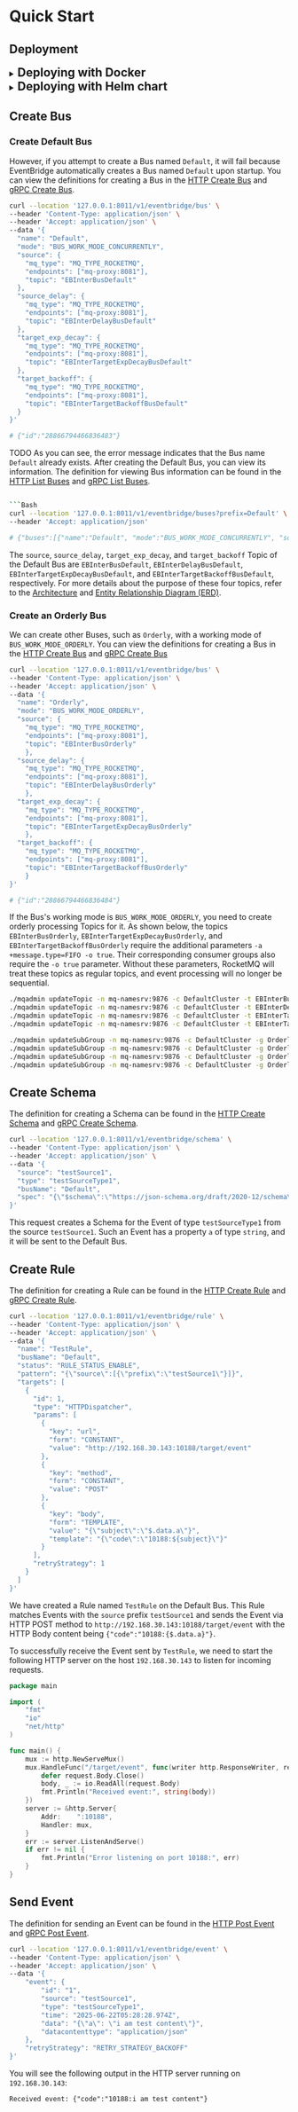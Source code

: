 # Quick Start

## Deployment

<details>
<summary><span style="font-size:1.5em; font-weight:bold;">Deploying with Docker</span></summary>

#### Starting Postgres, Redis and RocketMQ

Prepare the `docker-compose.yaml` file:

```yaml
services:
  db:
    image: postgres
    environment:
      POSTGRES_PASSWORD: example
    depends_on:
      - redis
    networks:
      - eventbridge

  redis:
    image: redis
    networks:
      - eventbridge

  mq-namesrv:
    restart: always
    image: apache/rocketmq:5.3.3
    environment:
      - JAVA_OPT_EXT=-server -Xms256m -Xmx256m -Xmn128m
    command: sh mqnamesrv
    networks:
      - eventbridge

  mq-broker:
    restart: always
    image: apache/rocketmq:5.3.3
    depends_on:
      - mq-namesrv
    environment:
      - NAMESRV_ADDR=mq-namesrv:9876
      - JAVA_OPT_EXT=-server -Xms512m -Xmx512m -Xmn256m
    command: sh mqbroker
    networks:
      - eventbridge

  mq-proxy:
    restart: always
    image: apache/rocketmq:5.3.3
    depends_on:
      - mq-namesrv
      - mq-broker
    environment:
      - NAMESRV_ADDR=mq-namesrv:9876
      - JAVA_OPT_EXT=-server -Xms256m -Xmx256m -Xmn128m
    command: sh mqproxy
    networks:
      - eventbridge

  create-default-data-bus:
    restart: on-failure
    image: apache/rocketmq:5.3.3
    depends_on:
      - mq-namesrv
      - mq-broker
      - mq-proxy
    networks:
      - eventbridge
    command:
      - sh
      - -c
      - |
        set -e

        # Create Default data bus
        until ./mqadmin updateTopic -n mq-namesrv:9876 -c DefaultCluster -t EBInterBusDefault -a +message.type=NORMAL | tee /dev/stderr | grep success; do
        echo "Retrying updateTopic for EBInterBusDefault..."
        sleep 1
        done
        
        ./mqadmin updateTopic -n mq-namesrv:9876 -c DefaultCluster -t EBInterDelayBusDefault -a +message.type=DELAY | tee /dev/stderr | grep success
        ./mqadmin updateTopic -n mq-namesrv:9876 -c DefaultCluster -t EBInterTargetExpDecayBusDefault -a +message.type=NORMAL | tee /dev/stderr | grep success
        ./mqadmin updateTopic -n mq-namesrv:9876 -c DefaultCluster -t EBInterTargetBackoffBusDefault -a +message.type=NORMAL | tee /dev/stderr | grep success

        ./mqadmin updateSubGroup -n mq-namesrv:9876 -c DefaultCluster -g DefaultSource | tee /dev/stderr | grep success
        ./mqadmin updateSubGroup -n mq-namesrv:9876 -c DefaultCluster -g DefaultSourceDelay | tee /dev/stderr | grep success
        ./mqadmin updateSubGroup -n mq-namesrv:9876 -c DefaultCluster -g DefaultTargetExpDecay -r 176 | tee /dev/stderr | grep success
        ./mqadmin updateSubGroup -n mq-namesrv:9876 -c DefaultCluster -g DefaultTargetBackoff -r 3 | tee /dev/stderr | grep success

networks:
  eventbridge:
    name: eventbridge
    driver: bridge
```

There is some important information to focus on:

- `db`: Postgres service, using password `example`, port 5432.
- `redis`: Redis service, port 6379.
- `mq-proxy`: RocketMQ Proxy service, port 8081.
- `create-default-data-bus`: Creates Topics and configures subscription groups for the Default Bus.
    - Four Topics are created for the Default Bus:
        - `EBInterBusDefault`: Topic for receiving direct Events.
        - `EBInterDelayBusDefault`: Topic for receiving delayed Events, with an additional property
          `message.type=DELAY`.
        - `EBInterTargetExpDecayBusDefault`: Topic for storing Events that require exponential decay retry strategy.
        - `EBInterTargetBackoffBusDefault`: Topic for storing Events that require backoff retry strategy.
    - Corresponding subscription groups are created for each Topic:
        - The subscription group name follows the
          format [{host}{port}{topic}](https://github.com/tianping526/eventbridge/blob/main/app/job/internal/data/rocketmq.go#L101)
        - The retry count for the `EBInterTargetExpDecayBusDefault` subscription group is set to 176. If set
          incorrectly, the Job will not handle exponential decay retries correctly.
        - The retry count for the `EBInterTargetBackoffBusDefault` subscription group is set to 3. If set incorrectly,
          the Job will not handle backoff retries correctly.
        - The retry count for other subscription groups is set to the default of 16, 
          which represents the retry count when an Event fails inside a Job.

Start Docker Compose:

> Ensure you have a `docker-compose.yaml` file in the current directory.

```bash
docker-compose -f docker-compose.yaml up -d
```

After starting, you can check the status of the containers:

```bash
docker-compose -f docker-compose.yaml ps -a
```

    NAME                                    IMAGE                   COMMAND                  SERVICE                   CREATED          STATUS                     PORTS
    eventbridge-create-default-data-bus-1   apache/rocketmq:5.3.3   "./docker-entrypoint…"   create-default-data-bus   43 seconds ago   Exited (0) 3 seconds ago   
    eventbridge-db-1                        postgres                "docker-entrypoint.s…"   db                        43 seconds ago   Up 43 seconds              5432/tcp
    eventbridge-mq-broker-1                 apache/rocketmq:5.3.3   "./docker-entrypoint…"   mq-broker                 44 seconds ago   Up 43 seconds              9876/tcp, 10909/tcp, 10911-10912/tcp
    eventbridge-mq-namesrv-1                apache/rocketmq:5.3.3   "./docker-entrypoint…"   mq-namesrv                44 seconds ago   Up 43 seconds              9876/tcp, 10909/tcp, 10911-10912/tcp
    eventbridge-mq-proxy-1                  apache/rocketmq:5.3.3   "./docker-entrypoint…"   mq-proxy                  43 seconds ago   Up 31 seconds              9876/tcp, 10909/tcp, 10911-10912/tcp
    eventbridge-redis-1                     redis                   "docker-entrypoint.s…"   redis                     44 seconds ago   Up 43 seconds              6379/tcp

Successful startup of the `eventbridge-create-default-data-bus-1` container with status `Exited (0)`
indicates that the Default Bus's Topics and subscription groups were created successfully.

#### Start Service

> Ensure the current directory contains a `service.yaml` file.

```bash
docker run -d --network eventbridge -p 8011:8011 -p 9011:9011 -v $(pwd)/service.yaml:/data/conf/service.yaml linktin/eb-service:1.9.3
```

Below is the content of `service.yaml`.
You can also view the [service configuration example](../../app/service/configs/service.yaml)
and [schema](../../app/service/internal/conf/conf.proto).

```yaml
bootstrap:
  server:
    http:
      addr: 0.0.0.0:8011 # HTTP Server listening port
      timeout: 1s
    grpc:
      addr: 0.0.0.0:9011 # gRPC Server listening port
      timeout: 1s
  data:
    database:
      driver: postgres
      source: postgresql://postgres:example@db:5432/postgres # Postgres connection string
      max_open: 100
      max_idle: 10
      conn_max_life_time: 0s
      conn_max_idle_time: 300s
    redis:
      addrs:
        - redis:6379 # Redis connection address
      password:
      db_index: 0
      dial_timeout: 1s
      read_timeout: 0.2s
      write_timeout: 0.2s
```

After starting, you can check the status of the Service container:

```bash
docker ps -a
```

    CONTAINER ID   IMAGE                      COMMAND                  CREATED         STATUS                     PORTS                                            NAMES
    0cfa5a79afb8   linktin/eb-service:1.9.3   "./server -conf /dat…"   5 seconds ago   Up 4 seconds               0.0.0.0:8011->8011/tcp, 0.0.0.0:9011->9011/tcp   sweet_yalow

Successful startup of the Service container with status `Up` indicates that the Service is running correctly.

#### Start Job

> Ensure the current directory contains a `job.yaml` file.

```bash
docker run -d --network eventbridge -v $(pwd)/job.yaml:/data/conf/job.yaml linktin/eb-job:1.9.3
```

Below is the content of `job.yaml`.
You can also view the [Job configuration example](../../app/job/configs/service.yaml)
and [schema](../../app/job/internal/conf/conf.proto).

```yaml
bootstrap:
  server:
    http:
      addr: 0.0.0.0:8012 # Metrics Server listening port
      timeout: 1s
    event:
      source_timeout: 1s # The timeout for processing Events from the source_topic
      delay_timeout: 1s # The timeout for processing Events from the source_delay_topic
      target_exp_decay_timeout: 3s # The timeout for processing Events from the target_exp_decay_topic
      target_backoff_timeout: 3s # The timeout for processing Events from the target_backoff_topic
  data:
    database:
      driver: postgres
      source: postgresql://postgres:example@db:5432/postgres # Postgres connection string
      max_open: 100
      max_idle: 10
      conn_max_life_time: 0s
      conn_max_idle_time: 300s
```

After starting, you can check the status of the Job container:

```bash
docker ps -a
```

    CONTAINER ID   IMAGE                      COMMAND                  CREATED          STATUS                      PORTS                                            NAMES
    b7c280bfde43   linktin/eb-job:1.9.3       "./server -conf /dat…"   5 seconds ago    Up 5 seconds                                                                 happy_hugle

Successful startup of the Job container with status `Up` indicates that the Job is running correctly.

</details>

<details>
<summary><span style="font-size:1.5em; font-weight:bold;">Deploying with Helm chart</span></summary>

> The Helm chart used in the demonstration launches a highly available EventBridge cluster, 
> which includes Service, Job, Postgres, Redis, and RocketMQ.

#### Add Helm repository

```bash
helm repo add tianping526 https://tianping526.github.io/helm-charts
helm repo update
```

#### Install EventBridge

```bash
helm install eventbridge tianping526/eventbridge --namespace eventbridge --create-namespace
```

#### Check the status of the EventBridge cluster

```bash
kubectl -n eventbridge get pod
```

    NAME                                READY   STATUS    RESTARTS        AGE
    eb-job-66f946b9f6-s9rz6             1/1     Running   3 (4m3s ago)    4m33s
    eb-job-66f946b9f6-t24gv             1/1     Running   3 (4m6s ago)    4m33s
    eb-job-66f946b9f6-vz8wf             1/1     Running   3 (3m51s ago)   4m33s
    eb-pg-ha-pgpool-58959774c7-42sgk    1/1     Running   0               4m33s
    eb-pg-ha-pgpool-58959774c7-lgb9g    1/1     Running   0               4m33s
    eb-pg-ha-postgresql-0               1/1     Running   0               4m32s
    eb-pg-ha-postgresql-1               1/1     Running   0               4m32s
    eb-pg-ha-postgresql-2               1/1     Running   0               4m32s
    eb-redis-node-0                     1/1     Running   0               4m32s
    eb-redis-node-1                     1/1     Running   0               4m31s
    eb-redis-node-2                     1/1     Running   0               4m31s
    eb-rmq-broker-master-0              1/1     Running   0               4m32s
    eb-rmq-broker-master-1              1/1     Running   0               2m52s
    eb-rmq-broker-replica-id1-0         1/1     Running   0               4m31s
    eb-rmq-broker-replica-id1-1         1/1     Running   0               2m50s
    eb-rmq-controller-0                 1/1     Running   0               4m32s
    eb-rmq-controller-1                 1/1     Running   0               4m32s
    eb-rmq-controller-2                 1/1     Running   0               4m32s
    eb-rmq-dashboard-6bcbb4dd4b-jwp8n   1/1     Running   0               4m33s
    eb-rmq-nameserver-0                 1/1     Running   0               4m33s
    eb-rmq-nameserver-1                 1/1     Running   0               4m32s
    eb-rmq-nameserver-2                 1/1     Running   0               4m32s
    eb-rmq-proxy-bcd8968-2mfq4          1/1     Running   4 (3m28s ago)   4m33s
    eb-rmq-proxy-bcd8968-2vjt6          1/1     Running   4 (3m30s ago)   4m33s
    eb-rmq-proxy-bcd8968-dtmx2          1/1     Running   3 (3m32s ago)   4m33s
    eb-service-56cd698777-cbb5q         1/1     Running   2 (4m9s ago)    4m33s
    eb-service-56cd698777-qqfs2         1/1     Running   3 (3m50s ago)   4m18s
    eb-service-56cd698777-sdmjr         1/1     Running   3 (3m54s ago)   4m18s

All services are in the `Running` status, indicating they have started successfully. 
You may notice that some Pods have a `RESTARTS` count greater than 0; 
this is because their dependent services were not ready, causing them to restart a few times. 
As long as the final status is `Running` , this is expected and not an issue.

</details>

## Create Bus

### Create Default Bus

However, if you attempt to create a Bus named `Default`,
it will fail because EventBridge automatically creates a Bus named `Default` upon startup.
You can view the definitions for creating a Bus in
the [HTTP Create Bus](https://github.com/tianping526/apis/blob/main/openapi.yaml#L10)
and [gRPC Create Bus](https://github.com/tianping526/apis/blob/main/api/eventbridge/service/v1/eventbridge_service_v1.proto#L47).

```bash
curl --location '127.0.0.1:8011/v1/eventbridge/bus' \
--header 'Content-Type: application/json' \
--header 'Accept: application/json' \
--data '{
  "name": "Default",
  "mode": "BUS_WORK_MODE_CONCURRENTLY",
  "source": {
    "mq_type": "MQ_TYPE_ROCKETMQ",
    "endpoints": ["mq-proxy:8081"],
    "topic": "EBInterBusDefault"
  },
  "source_delay": {
    "mq_type": "MQ_TYPE_ROCKETMQ",
    "endpoints": ["mq-proxy:8081"],
    "topic": "EBInterDelayBusDefault"
  },
  "target_exp_decay": {
    "mq_type": "MQ_TYPE_ROCKETMQ",
    "endpoints": ["mq-proxy:8081"],
    "topic": "EBInterTargetExpDecayBusDefault"
  },
  "target_backoff": {
    "mq_type": "MQ_TYPE_ROCKETMQ",
    "endpoints": ["mq-proxy:8081"],
    "topic": "EBInterTargetBackoffBusDefault"
  }
}'

# {"id":"28866794466836483"}
```
TODO
As you can see, the error message indicates that the Bus name `Default` already exists.
After creating the Default Bus, you can view its information.
The definition for viewing Bus information can be found in
the [HTTP List Buses](https://github.com/tianping526/apis/blob/main/openapi.yaml#L59)
and [gRPC List Buses](https://github.com/tianping526/apis/blob/main/api/eventbridge/service/v1/eventbridge_service_v1.proto#L43).

```bash

```Bash
curl --location '127.0.0.1:8011/v1/eventbridge/buses?prefix=Default' \
--header 'Accept: application/json'

# {"buses":[{"name":"Default", "mode":"BUS_WORK_MODE_CONCURRENTLY", "source":{"mq_type":"MQ_TYPE_ROCKETMQ", "endpoints":["mq-proxy:8081"], "topic":"EBInterBusDefault"}, "source_delay":{"mqType":"MQ_TYPE_ROCKETMQ", "endpoints":["mq-proxy:8081"], "topic":"EBInterDelayBusDefault"}, "target_exp_decay":{"mq_type":"MQ_TYPE_ROCKETMQ", "endpoints":["mq-proxy:8081"], "topic":"EBInterTargetExpDecayBusDefault"}, "target_backoff":{"mq_type":"MQ_TYPE_ROCKETMQ", "endpoints":["mq-proxy:8081"], "topic":"EBInterTargetBackoffBusDefault"}}], "nextToken":"0"}
```

The `source`, `source_delay`, `target_exp_decay`, and `target_backoff` Topic of the Default Bus are
`EBInterBusDefault`, `EBInterDelayBusDefault`, `EBInterTargetExpDecayBusDefault`, and `EBInterTargetBackoffBusDefault`,
respectively.
For more details about the purpose of these four topics, refer to the [Architecture](architecture.md#job)
and [Entity Relationship Diagram (ERD)](erd.md#bus).

### Create an Orderly Bus

We can create other Buses, such as `Orderly`, with a working mode of `BUS_WORK_MODE_ORDERLY`.
You can view the definitions for creating a Bus in
the [HTTP Create Bus](https://github.com/tianping526/apis/blob/main/openapi.yaml#L10)
and [gRPC Create Bus](https://github.com/tianping526/apis/blob/main/api/eventbridge/service/v1/eventbridge_service_v1.proto#L47)

```bash
curl --location '127.0.0.1:8011/v1/eventbridge/bus' \
--header 'Content-Type: application/json' \
--header 'Accept: application/json' \
--data '{
  "name": "Orderly",
  "mode": "BUS_WORK_MODE_ORDERLY",
  "source": {
    "mq_type": "MQ_TYPE_ROCKETMQ",
    "endpoints": ["mq-proxy:8081"],
    "topic": "EBInterBusOrderly"
    },
  "source_delay": {
    "mq_type": "MQ_TYPE_ROCKETMQ",
    "endpoints": ["mq-proxy:8081"],
    "topic": "EBInterDelayBusOrderly"
    },
  "target_exp_decay": {
    "mq_type": "MQ_TYPE_ROCKETMQ",
    "endpoints": ["mq-proxy:8081"],
    "topic": "EBInterTargetExpDecayBusOrderly"
    },
  "target_backoff": {
    "mq_type": "MQ_TYPE_ROCKETMQ",
    "endpoints": ["mq-proxy:8081"],
    "topic": "EBInterTargetBackoffBusOrderly"
    }
}'

# {"id":"28866794466836484"}
```

If the Bus's working mode is `BUS_WORK_MODE_ORDERLY`, you need to create orderly processing Topics for it.
As shown below, the topics `EBInterBusOrderly`, `EBInterTargetExpDecayBusOrderly`, and `EBInterTargetBackoffBusOrderly`
require the additional parameters `-a +message.type=FIFO -o true`.
Their corresponding consumer groups also require the `-o true` parameter.
Without these parameters, RocketMQ will treat these topics as regular topics,
and event processing will no longer be sequential.

```bash
./mqadmin updateTopic -n mq-namesrv:9876 -c DefaultCluster -t EBInterBusOrderly -a +message.type=FIFO -o true | tee /dev/stderr | grep success
./mqadmin updateTopic -n mq-namesrv:9876 -c DefaultCluster -t EBInterDelayBusOrderly -a +message.type=DELAY | tee /dev/stderr | grep success        
./mqadmin updateTopic -n mq-namesrv:9876 -c DefaultCluster -t EBInterTargetExpDecayBusOrderly -a +message.type=FIFO -o true | tee /dev/stderr | grep success
./mqadmin updateTopic -n mq-namesrv:9876 -c DefaultCluster -t EBInterTargetBackoffBusOrderly -a +message.type=FIFO -o true | tee /dev/stderr | grep success 

./mqadmin updateSubGroup -n mq-namesrv:9876 -c DefaultCluster -g OrderlySource -o true | tee /dev/stderr | grep success                          
./mqadmin updateSubGroup -n mq-namesrv:9876 -c DefaultCluster -g OrderlySourceDelay | tee /dev/stderr | grep success                     
./mqadmin updateSubGroup -n mq-namesrv:9876 -c DefaultCluster -g OrderlyTargetExpDecay -r 176 -o true | tee /dev/stderr | grep success          
./mqadmin updateSubGroup -n mq-namesrv:9876 -c DefaultCluster -g OrderlyTargetBackoff -r 3 -o true | tee /dev/stderr | grep success
```

## Create Schema

The definition for creating a Schema can be found in
the [HTTP Create Schema](https://github.com/tianping526/apis/blob/main/openapi.yaml#L280)
and [gRPC Create Schema](https://github.com/tianping526/apis/blob/main/api/eventbridge/service/v1/eventbridge_service_v1.proto#L24).

```bash
curl --location '127.0.0.1:8011/v1/eventbridge/schema' \
--header 'Content-Type: application/json' \
--header 'Accept: application/json' \
--data '{
  "source": "testSource1",
  "type": "testSourceType1",
  "busName": "Default",
  "spec": "{\"$schema\":\"https://json-schema.org/draft/2020-12/schema\",\"type\":\"object\",\"properties\":{\"a\":{\"type\":\"string\"}}}"
}'
```

This request creates a Schema for the Event of type `testSourceType1` from the source `testSource1`.
Such an Event has a property `a` of type `string`, and it will be sent to the Default Bus.

## Create Rule

The definition for creating a Rule can be found in
the [HTTP Create Rule](https://github.com/tianping526/apis/blob/main/openapi.yaml#L152)
and [gRPC Create Rule](https://github.com/tianping526/apis/blob/main/api/eventbridge/service/v1/eventbridge_service_v1.proto#L63).

```bash
curl --location '127.0.0.1:8011/v1/eventbridge/rule' \
--header 'Content-Type: application/json' \
--header 'Accept: application/json' \
--data '{
  "name": "TestRule",
  "busName": "Default",
  "status": "RULE_STATUS_ENABLE",
  "pattern": "{\"source\":[{\"prefix\":\"testSource1\"}]}",
  "targets": [
    {
      "id": 1,
      "type": "HTTPDispatcher",
      "params": [
        {
          "key": "url",
          "form": "CONSTANT",
          "value": "http://192.168.30.143:10188/target/event"
        },
        {
          "key": "method",
          "form": "CONSTANT",
          "value": "POST"
        },
        {
          "key": "body",
          "form": "TEMPLATE",
          "value": "{\"subject\":\"$.data.a\"}",
          "template": "{\"code\":\"10188:${subject}\"}"
        }
      ],
      "retryStrategy": 1
    }
  ]
}'
```

We have created a Rule named `TestRule` on the Default Bus.
This Rule matches Events with the `source` prefix `testSource1`
and sends the Event via HTTP POST method to `http://192.168.30.143:10188/target/event`
with the HTTP Body content being `{"code":"10188:{$.data.a}"}`.

To successfully receive the Event sent by `TestRule`,
we need to start the following HTTP server on the host `192.168.30.143`
to listen for incoming requests.

```go
package main

import (
	"fmt"
	"io"
	"net/http"
)

func main() {
	mux := http.NewServeMux()
	mux.HandleFunc("/target/event", func(writer http.ResponseWriter, request *http.Request) {
		defer request.Body.Close()
		body, _ := io.ReadAll(request.Body)
		fmt.Println("Received event:", string(body))
	})
	server := &http.Server{
		Addr:    ":10188",
		Handler: mux,
	}
	err := server.ListenAndServe()
	if err != nil {
		fmt.Println("Error listening on port 10188:", err)
	}
}
```

## Send Event

The definition for sending an Event can be found in
the [HTTP Post Event](https://github.com/tianping526/apis/blob/main/openapi.yaml#L127)
and [gRPC Post Event](https://github.com/tianping526/apis/blob/main/api/eventbridge/service/v1/eventbridge_service_v1.proto#L12).

```bash
curl --location '127.0.0.1:8011/v1/eventbridge/event' \
--header 'Content-Type: application/json' \
--header 'Accept: application/json' \
--data '{
    "event": {
        "id": "1",
        "source": "testSource1",
        "type": "testSourceType1",
        "time": "2025-06-22T05:28:28.974Z",
        "data": "{\"a\": \"i am test content\"}",
        "datacontenttype": "application/json"
    },
    "retryStrategy": "RETRY_STRATEGY_BACKOFF"
}'
```

You will see the following output in the HTTP server running on `192.168.30.143`:

    Received event: {"code":"10188:i am test content"}
